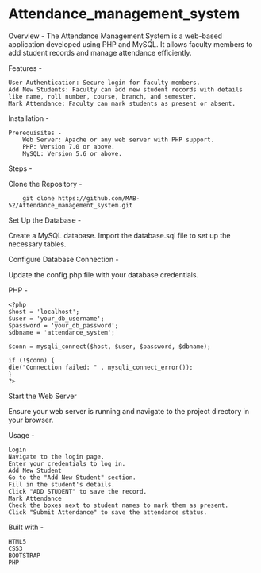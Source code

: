 # Attendance_management_system

Overview -
The Attendance Management System is a web-based application developed using PHP and MySQL. It allows faculty members to add student records and manage attendance efficiently.

Features -

    User Authentication: Secure login for faculty members.
    Add New Students: Faculty can add new student records with details like name, roll number, course, branch, and semester.
    Mark Attendance: Faculty can mark students as present or absent.
  
Installation -

    Prerequisites -
        Web Server: Apache or any web server with PHP support.
        PHP: Version 7.0 or above.
        MySQL: Version 5.6 or above.
    
Steps - 

Clone the Repository -

        git clone https://github.com/MAB-52/Attendance_management_system.git

Set Up the Database - 

Create a MySQL database.
Import the database.sql file to set up the necessary tables.

Configure Database Connection -

Update the config.php file with your database credentials.

PHP -

    <?php
    $host = 'localhost';
    $user = 'your_db_username';
    $password = 'your_db_password';
    $dbname = 'attendance_system';

    $conn = mysqli_connect($host, $user, $password, $dbname);

    if (!$conn) {
    die("Connection failed: " . mysqli_connect_error());
    }
    ?>

Start the Web Server

Ensure your web server is running and navigate to the project directory in your browser.

Usage -

    Login
    Navigate to the login page.
    Enter your credentials to log in.
    Add New Student
    Go to the "Add New Student" section.
    Fill in the student's details.
    Click "ADD STUDENT" to save the record.
    Mark Attendance
    Check the boxes next to student names to mark them as present.
    Click "Submit Attendance" to save the attendance status.

Built with - 

    HTML5
    CSS3
    BOOTSTRAP
    PHP
